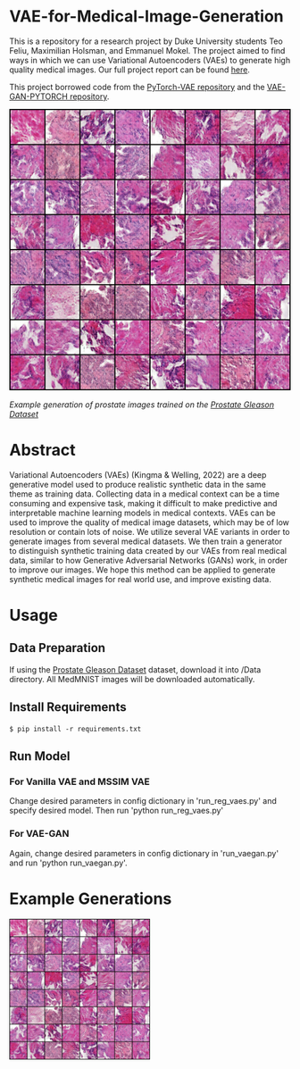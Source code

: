 # VAE-for-Medical-Image-Generation

This is a repository for a research project by Duke University students Teo Feliu, Maximilian Holsman, and Emmanuel Mokel. The project aimed to find ways in which we can use Variational Autoencoders (VAEs) to generate high quality medical images. Our full project report can be found [here](https://github.com/maxholsman/VAE-for-Medical-Image-Generation/blob/main/CS_675_Final_Project_Writeup.pdf). 

This project borrowed code from the [PyTorch-VAE repository](https://github.com/AntixK/PyTorch-VAE) and the [VAE-GAN-PYTORCH repository](https://github.com/rishabhd786/VAE-GAN-PYTORCH). 

![Example generation](./Prostate_VAEGAN.png)

*Example generation of prostate images trained on the [Prostate Gleason Dataset](https://github.com/MicheleDamian/prostate-gleason-dataset/tree/master)*

# Abstract
Variational Autoencoders (VAEs) (Kingma & Welling, 2022) are a deep generative model used to produce realistic synthetic data in the same theme as training data. Collecting data in a medical context can be a time consuming and expensive task, making it difficult to make predictive and interpretable machine learning models in medical contexts. VAEs can be used to improve the quality of medical image datasets, which may be of low resolution or contain lots of noise. We utilize several VAE variants in order to generate images from several medical datasets. We then train a generator to distinguish synthetic training data created by our VAEs from real medical data, similar to how Generative Adversarial Networks (GANs) work, in order to improve our images. We hope this method can be applied to generate synthetic medical images for real world use, and improve
existing data.

# Usage
## Data Preparation
If using the [Prostate Gleason Dataset](https://github.com/MicheleDamian/prostate-gleason-dataset/tree/master) dataset, download it into /Data directory. All MedMNIST images will be downloaded automatically. 
## Install Requirements
```
$ pip install -r requirements.txt
```
## Run Model
### For Vanilla VAE and MSSIM VAE
Change desired parameters in config dictionary in 'run_reg_vaes.py' and specify desired model. Then run 'python run_reg_vaes.py'
### For VAE-GAN
Again, change desired parameters in config dictionary in 'run_vaegan.py' and run 'python run_vaegan.py'. 

# Example Generations
<!-- ### Training Images -->
<!-- ![Training Examples](./examples.png) -->
<!-- <img src='./examples.png' style="width: 75%"></img> -->
<!-- ![Generated Images](./Prostate_VAEGAN.png) -->

<img src="./Prostate_VAEGAN.png" style="width: 50%; margin-left: auto; margin-right: auto;">



